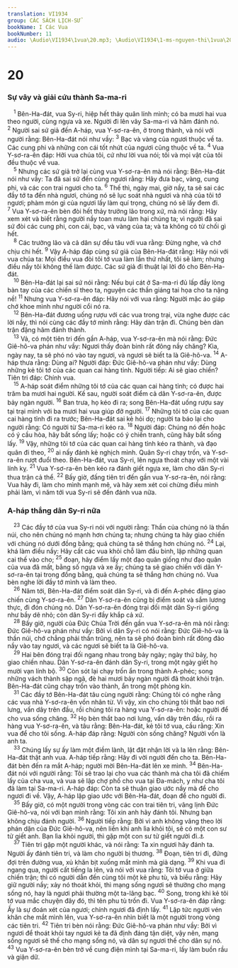 ```yaml
---
translation: VI1934
group: CÁC SÁCH LỊCH-SỬ
bookName: I Các Vua 
bookNumber: 11
audio: \Audio\VI1934\1vua\20.mp3; \Audio\VI1934\1-ms-nguyen-thi\1vua\20.mp3
---
```


<div class="title"><h1>20</h1><h3>Sự vây và giải cứu thành Sa-ma-ri</h3></div>
<span class="verse 1vua_20_1"> <sup>1</sup> Bên-Ha-đát, vua Sy-ri, hiệp hết thảy quân lính mình; có ba mươi hai vua theo người, cùng ngựa và xe. Người đi lên vây Sa-ma-ri và hãm đánh nó. </span>
<span class="verse 1vua_20_2"><sup>2</sup> Người sai sứ giả đến A-háp, vua Y-sơ-ra-ên, ở trong thành, và nói với người rằng: Bên-Ha-đát nói như vầy: </span>
<span class="verse 1vua_20_3"><sup>3</sup> Bạc và vàng của ngươi thuộc về ta. Các cung phi và những con cái tốt nhứt của ngươi cũng thuộc về ta. </span>
<span class="verse 1vua_20_4"><sup>4</sup> Vua Y-sơ-ra-ên đáp: Hỡi vua chúa tôi, cứ như lời vua nói; tôi và mọi vật của tôi đều thuộc về vua. <br/></span>
<span class="verse 1vua_20_5"> <sup>5</sup> Nhưng các sứ giả trở lại cùng vua Y-sơ-ra-ên mà nói rằng: Bên-Ha-đát nói như vầy: Ta đã sai sứ đến cùng ngươi rằng: Hãy đưa bạc, vàng, cung phi, và các con trai ngươi cho ta. </span>
<span class="verse 1vua_20_6"><sup>6</sup> Thế thì, ngày mai, giờ nầy, ta sẽ sai các đầy tớ ta đến nhà ngươi, chúng nó sẽ lục soát nhà ngươi và nhà của tôi tớ ngươi; phàm món gì của ngươi lấy làm quí trọng, chúng nó sẽ lấy đem đi. </span>
<span class="verse 1vua_20_7"><sup>7</sup> Vua Y-sơ-ra-ên bèn đòi hết thảy trưởng lão trong xứ, mà nói rằng: Hãy xem xét và biết rằng người nầy toan mưu làm hại chúng ta; vì người đã sai sứ đòi các cung phi, con cái, bạc, và vàng của ta; và ta không có từ chối gì hết. <br/></span>
<span class="verse 1vua_20_8"> <sup>8</sup> Các trưởng lão và cả dân sự đều tâu với vua rằng: Đừng nghe, và chớ chịu chi hết. </span>
<span class="verse 1vua_20_9"><sup>9</sup> Vậy A-háp đáp cùng sứ giả của Bên-Ha-đát rằng: Hãy nói với vua chúa ta: Mọi điều vua đòi tôi tớ vua làm lần thứ nhất, tôi sẽ làm; nhưng điều nầy tôi không thế làm được. Các sứ giả đi thuật lại lời đó cho Bên-Ha-đát. <br/></span>
<span class="verse 1vua_20_10"> <sup>10</sup> Bên-Ha-đát lại sai sứ nói rằng: Nếu bụi cát ở Sa-ma-ri đủ lấp đầy lòng bàn tay của các chiến sĩ theo ta, nguyện các thần giáng tai họa cho ta nặng nề! </span>
<span class="verse 1vua_20_11"><sup>11</sup> Nhưng vua Y-sơ-ra-ên đáp: Hãy nói với vua rằng: Người mặc áo giáp chớ khoe mình như người cổi nó ra. <br/></span>
<span class="verse 1vua_20_12"> <sup>12</sup> Bên-Ha-đát đương uống rượu với các vua trong trại, vừa nghe được các lời nầy, thì nói cùng các đầy tớ mình rằng: Hãy dàn trận đi. Chúng bèn dàn trận đặng hãm đánh thành. <br/></span>
<span class="verse 1vua_20_13"> <sup>13</sup> Vả, có một tiên tri đến gần A-háp, vua Y-sơ-ra-ên mà nói rằng: Đức Giê-hô-va phán như vầy: Ngươi thấy đoàn binh rất đông nầy chăng? Kìa, ngày nay, ta sẽ phó nó vào tay ngươi, và ngươi sẽ biết ta là Giê-hô-va. </span>
<span class="verse 1vua_20_14"><sup>14</sup> A-háp thưa rằng: Dùng ai? Người đáp: Đức Giê-hô-va phán như vầy: Dùng những kẻ tôi tớ của các quan cai hàng tỉnh. Người tiếp: Ai sẽ giao chiến? Tiên tri đáp: Chính vua. <br/></span>
<span class="verse 1vua_20_15"> <sup>15</sup> A-háp soát điểm những tôi tớ của các quan cai hàng tỉnh; có được hai trăm ba mươi hai người. Kế sau, người soát điểm cả dân Y-sơ-ra-ên, được bảy ngàn người. </span>
<span class="verse 1vua_20_16"><sup>16</sup> Ban trưa, họ kéo đi ra; song Bên-Ha-đát uống rượu say tại trại mình với ba mươi hai vua giúp đỡ người. </span>
<span class="verse 1vua_20_17"><sup>17</sup> Những tôi tớ của các quan cai hàng tỉnh đi ra trước; Bên-Ha-đát sai kẻ hỏi dọ; người ta báo lại cho người rằng: Có người từ Sa-ma-ri kéo ra. </span>
<span class="verse 1vua_20_18"><sup>18</sup> Người đáp: Chúng nó đến hoặc có ý cầu hòa, hãy bắt sống lấy; hoặc có ý chiến tranh, cũng hãy bắt sống lấy. </span>
<span class="verse 1vua_20_19"><sup>19</sup> Vậy, những tôi tớ của các quan cai hàng tỉnh kéo ra thành, và đạo quân đi theo, </span>
<span class="verse 1vua_20_20"><sup>20</sup> ai nấy đánh kẻ nghịch mình. Quân Sy-ri chạy trốn, và Y-sơ-ra-ên rượt đuổi theo. Bên-Ha-đát, vua Sy-ri, lên ngựa thoát chạy với một vài lính kỵ. </span>
<span class="verse 1vua_20_21"><sup>21</sup> Vua Y-sơ-ra-ên bèn kéo ra đánh giết ngựa xe, làm cho dân Sy-ri thua trận cả thể. </span>
<span class="verse 1vua_20_22"><sup>22</sup> Bấy giờ, đấng tiên tri đến gần vua Y-sơ-ra-ên, nói rằng: Vua hãy đi, làm cho mình mạnh mẽ, và hãy xem xét coi chừng điều mình phải làm, vì năm tới vua Sy-ri sẽ đến đánh vua nữa. <br/></span>
<div class="title"><h3>A-háp thắng dân Sy-ri nữa</h3></div>
<span class="verse 1vua_20_23"> <sup>23</sup> Các đầy tớ của vua Sy-ri nói với người rằng: Thần của chúng nó là thần núi, cho nên chúng nó mạnh hơn chúng ta; nhưng chúng ta hãy giao chiến với chúng nó dưới đồng bằng; quả chúng ta sẽ thắng hơn chúng nó. </span>
<span class="verse 1vua_20_24"><sup>24</sup> Lại, khá làm điều nầy: Hãy cất các vua khỏi chỗ làm đầu binh, lập những quan cai thế vào cho; </span>
<span class="verse 1vua_20_25"><sup>25</sup> đoạn, hãy điểm lấy một đạo quân giống như đạo quân của vua đã mất, bằng số ngựa và xe ấy; chúng ta sẽ giao chiến với dân Y-sơ-ra-ên tại trong đồng bằng, quả chúng ta sẽ thắng hơn chúng nó. Vua bèn nghe lời đầy tớ mình và làm theo. <br/></span>
<span class="verse 1vua_20_26"> <sup>26</sup> Năm tới, Bên-Ha-đát điểm soát dân Sy-ri, và đi đến A-phéc đặng giao chiến cùng Y-sơ-ra-ên. </span>
<span class="verse 1vua_20_27"><sup>27</sup> Dân Y-sơ-ra-ên cũng bị điểm soát và sắm lương thực, đi đón chúng nó. Dân Y-sơ-ra-ên đóng trại đối mặt dân Sy-ri giống như bầy dê nhỏ; còn dân Sy-ri đầy khắp cả xứ. <br/></span>
<span class="verse 1vua_20_28"> <sup>28</sup> Bấy giờ, người của Đức Chúa Trời đến gần vua Y-sơ-ra-ên mà nói rằng: Đức Giê-hô-va phán như vầy: Bởi vì dân Sy-ri có nói rằng: Đức Giê-hô-va là thần núi, chớ chẳng phải thần trũng, nên ta sẽ phó đoàn binh rất đông đảo nầy vào tay ngươi, và các ngươi sẽ biết ta là Giê-hô-va. <br/></span>
<span class="verse 1vua_20_29"> <sup>29</sup> Hai bên đóng trại đối ngang nhau trong bảy ngày; ngày thứ bảy, họ giao chiến nhau. Dân Y-sơ-ra-ên đánh dân Sy-ri, trong một ngày giết họ mười vạn lính bộ. </span>
<span class="verse 1vua_20_30"><sup>30</sup> Còn sót lại chạy trốn ẩn trong thành A-phéc; song những vách thành sập ngã, đè hai mươi bảy ngàn người đã thoát khỏi trận. Bên-Ha-đát cũng chạy trốn vào thành, ẩn trong một phòng kín. <br/></span>
<span class="verse 1vua_20_31"> <sup>31</sup> Các đầy tớ Bên-Ha-đát tâu cùng người rằng: Chúng tôi có nghe rằng các vua nhà Y-sơ-ra-ên vốn nhân từ. Vì vậy, xin cho chúng tôi thắt bao nơi lưng, vấn dây trên đầu, rồi chúng tôi ra hàng vua Y-sơ-ra-ên: hoặc người để cho vua sống chăng. </span>
<span class="verse 1vua_20_32"><sup>32</sup> Họ bèn thắt bao nơi lưng, vấn dây trên đầu, rồi ra hàng vua Y-sơ-ra-ên, và tâu rằng: Bên-Ha-đát, kẻ tôi tớ vua, cầu rằng: Xin vua để cho tôi sống. A-háp đáp rằng: Người còn sống chăng? Người vốn là anh ta. <br/></span>
<span class="verse 1vua_20_33"> <sup>33</sup> Chúng lấy sự ấy làm một điềm lành, lật đật nhận lời và la lên rằng: Bên-Ha-đát thật anh vua. A-háp tiếp rằng: Hãy đi vời người đến cho ta. Bên-Ha-đát bèn đến ra mắt A-háp; người mời Bên-Ha-đát lên xe mình. </span>
<span class="verse 1vua_20_34"><sup>34</sup> Bên-Ha-đát nói với người rằng: Tôi sẽ trao lại cho vua các thành mà cha tôi đã chiếm lấy của cha vua, và vua sẽ lập chợ phố cho vua tại Đa-mách, y như cha tôi đã làm tại Sa-ma-ri. A-háp đáp: Còn ta sẽ thuận giao ước nầy mà để cho ngươi đi về. Vậy, A-háp lập giao ước với Bên-Ha-đát, đoạn để cho người đi. <br/></span>
<span class="verse 1vua_20_35"> <sup>35</sup> Bấy giờ, có một người trong vòng các con trai tiên tri, vâng lịnh Đức Giê-hô-va, nói với bạn mình rằng: Tôi xin anh hãy đánh tôi. Nhưng bạn không chịu đánh người. </span>
<span class="verse 1vua_20_36"><sup>36</sup> Người tiếp rằng: Bởi vì anh không vâng theo lời phán dặn của Đức Giê-hô-va, nên liền khi anh lìa khỏi tôi, sẽ có một con sư tử giết anh. Bạn lìa khỏi người, thì gặp một con sư tử giết người đi.<a data-toggle="tooltip" data-placement="bottom" title="1Vua 13:24">⚓</a><br/></span>
<span class="verse 1vua_20_37"> <sup>37</sup> Tiên tri gặp một người khác, và nói rằng: Ta xin ngươi hãy đánh ta. Người ấy đánh tiên tri, và làm cho người bị thương. </span>
<span class="verse 1vua_20_38"><sup>38</sup> Đoạn, tiên tri đi, đứng đợi trên đường vua, xủ khăn bịt xuống mắt mình mà giả dạng. </span>
<span class="verse 1vua_20_39"><sup>39</sup> Khi vua đi ngang qua, người cất tiếng la lên, và nói với vua rằng: Tôi tớ vua ở giữa chiến trận; thì có người dẫn đến cùng tôi một kẻ phu tù, và biểu rằng: Hãy giữ người nầy; xảy nó thoát khỏi, thì mạng sống ngươi sẽ thường cho mạng sống nó, hay là ngươi phải thường một ta-lâng bạc. </span>
<span class="verse 1vua_20_40"><sup>40</sup> Song, trong khi kẻ tôi tớ vua mắc chuyện đây đó, thì tên phu tù trốn đi. Vua Y-sơ-ra-ên đáp rằng: Ấy là sự đoán xét của ngươi; chính ngươi đã định lấy. </span>
<span class="verse 1vua_20_41"><sup>41</sup> Lập tức người vén khăn che mắt mình lên, vua Y-sơ-ra-ên nhìn biết là một người trong vòng các tiên tri. </span>
<span class="verse 1vua_20_42"><sup>42</sup> Tiên tri bèn nói rằng: Đức Giê-hô-va phán như vầy: Bởi vì ngươi để thoát khỏi tay ngươi kẻ ta đã định đáng tận diệt, vậy nên, mạng sống ngươi sẽ thế cho mạng sống nó, và dân sự ngươi thế cho dân sự nó. </span>
<span class="verse 1vua_20_43"><sup>43</sup> Vua Y-sơ-ra-ên bèn trở về cung điện mình tại Sa-ma-ri, lấy làm buồn rầu và giận dữ. <br/></span>
